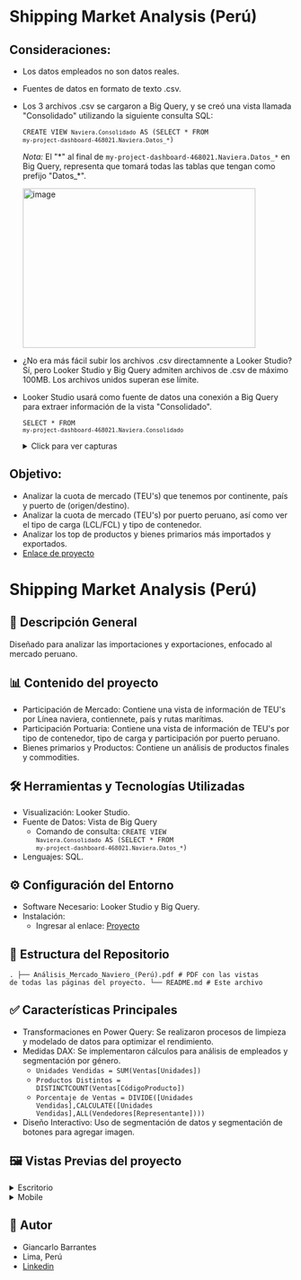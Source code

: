 # Shipping Market Analysis (Perú)


## Consideraciones: 
- Los datos empleados no son datos reales.
- Fuentes de datos en formato de texto .csv.
- Los 3 archivos .csv se cargaron a Big Query, y se creó una vista llamada "Consolidado" utilizando la siguiente consulta SQL:  


  <code>CREATE VIEW `Naviera.Consolidado` AS (SELECT * FROM `my-project-dashboard-468021.Naviera.Datos_*`)</code>

  
  _Nota:_ El "\*" al final de `my-project-dashboard-468021.Naviera.Datos_*` en Big Query, representa que tomará todas las tablas que tengan como prefijo "Datos_\*".

   <img width="414" height="284" alt="image" src="https://github.com/user-attachments/assets/563351e4-dc8f-4ba7-ab19-2a0961620bc0" />

   
- ¿No era más fácil subir los archivos .csv directamnente a Looker Studio? Sí, pero Looker Studio y Big Query admiten archivos de .csv de máximo 100MB. Los archivos unidos superan ese límite.
- Looker Studio usará como fuente de datos una conexión a Big Query para extraer información de la vista "Consolidado".

  <code>SELECT * FROM `my-project-dashboard-468021.Naviera.Consolidado`</code>



  <details>
    <summary> Click para ver capturas </summary>
    <img width="1607" height="1050" alt="image" src="https://github.com/user-attachments/assets/a37ffab7-eeb0-46e0-875b-df7a73d185f5" />

    <img width="1671" height="947" alt="image" src="https://github.com/user-attachments/assets/0e159bf6-bbb0-4cf8-9ae6-7a7373e7a561" />
  </details>





## Objetivo: 

- Analizar la cuota de mercado (TEU's) que tenemos por continente, país y puerto de (origen/destino).
- Analizar la cuota de mercado (TEU's) por puerto peruano, así como ver el tipo de carga (LCL/FCL) y tipo de contenedor.
- Analizar los top de productos y bienes primarios más importados y exportados.
- <a href="https://lookerstudio.google.com/reporting/586bef1d-15bd-47a8-a943-0ab27c5edd9e" target="_blank">Enlace de proyecto</a>




# Shipping Market Analysis (Perú)

## 📃 Descripción General
Diseñado para analizar las importaciones y exportaciones, enfocado al mercado peruano.


## 📊 Contenido del proyecto
  - Participación de Mercado: Contiene una vista de información de TEU's por Línea naviera, contiennete, país y rutas marítimas.
  - Participación Portuaria: Contiene una vista de información de TEU's por tipo de contenedor, tipo de carga y participación por puerto peruano.
  - Bienes primarios y Productos: Contiene un análisis de productos finales y commodities.


## 🛠️ Herramientas y Tecnologías Utilizadas
- Visualización: Looker Studio.
- Fuente de Datos: Vista de Big Query
  - Comando de consulta: <code>CREATE VIEW `Naviera.Consolidado` AS (SELECT * FROM `my-project-dashboard-468021.Naviera.Datos_*`)</code>
- Lenguajes: SQL.


## ⚙️ Configuración del Entorno
- Software Necesario: Looker Studio y Big Query.
- Instalación:
  - Ingresar al enlace: [Proyecto](https://lookerstudio.google.com/reporting/586bef1d-15bd-47a8-a943-0ab27c5edd9e)


## 📂 Estructura del Repositorio
<code>.
  ├── Análisis_Mercado_Naviero_(Perú).pdf     # PDF con las vistas de todas las páginas del proyecto.
  └── README.md                               # Este archivo
</code>


## ✅ Características Principales
- Transformaciones en Power Query: Se realizaron procesos de limpieza y modelado de datos para optimizar el rendimiento.
- Medidas DAX: Se implementaron cálculos para análisis de empleados y segmentación por género.
  - <code>Unidades Vendidas = SUM(Ventas[Unidades])</code>
  - <code>Productos Distintos = DISTINCTCOUNT(Ventas[CódigoProducto])</code>
  - <code>Porcentaje de Ventas = DIVIDE([Unidades Vendidas],CALCULATE([Unidades Vendidas],ALL(Vendedores[Representante])))</code>
- Diseño Interactivo: Uso de segmentación de datos y segmentación de botones para agregar imagen.


## 🖼️ Vistas Previas del proyecto
<details>
  <summary>Escritorio</summary>
  <img width="1777" height="978" alt="image" src="https://github.com/user-attachments/assets/73e82d59-e64d-4c56-8c8a-3e1232fdb825" />
</details>
<details>
  <summary>Mobile</summary>
  <img width="538" height="886" alt="image" src="https://github.com/user-attachments/assets/e60adaf3-ddf0-4acf-af04-f10324ac0c70" />
  <img width="541" height="916" alt="image" src="https://github.com/user-attachments/assets/f585bc48-3841-4113-8d1b-f1e0090fbb82" />
</details>


## 👤 Autor
- Giancarlo Barrantes
- Lima, Perú
- [Linkedin](https://www.linkedin.com/in/gb25/)
